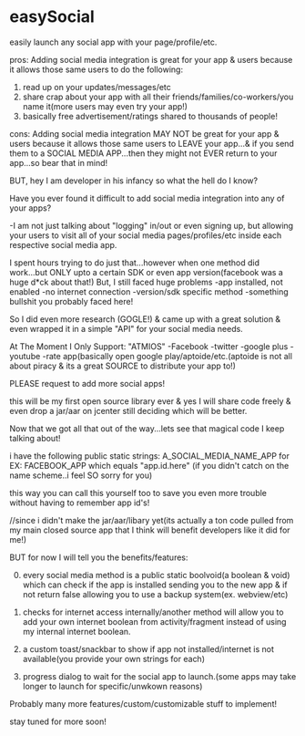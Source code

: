 # easySocial
easily launch any social app with your page/profile/etc.

pros:
Adding social media integration is great for your app & users because it allows those same users to do the following:
1. read up on your updates/messages/etc
2. share crap about your app with all their friends/families/co-workers/you name it(more users may even try your app!)
3. basically free advertisement/ratings shared to thousands of people!

cons:
Adding social media integration MAY NOT be great for your app & users because it allows those same users to LEAVE your app...& if you send them to a SOCIAL MEDIA APP...then they might not EVER return to your app...so bear that in mind!

BUT, hey I am developer in his infancy so what the hell do I know?

Have you ever found it difficult to add social media integration into any of your apps?


-I am not just talking about "logging" in/out or even signing up, but allowing your users to visit all of your social media pages/profiles/etc inside each respective social media app.

I spent hours trying to do just that...however when one method did work...but ONLY upto a certain SDK or even app version(facebook was a huge d*ck about that!)
But, I still faced huge problems
-app installed, not enabled
-no internet connection
-version/sdk specific method
-something bullshit you probably faced here!

So I did even more research (GOGLE!) & came up with a great solution & even wrapped it in a simple "API" for your social media needs.

At The Moment I Only Support: "ATMIOS"
-Facebook
-twitter
-google plus
-youtube
-rate app(basically open google play/aptoide/etc.(aptoide is not all about piracy & its a great SOURCE to distribute your app to!)

PLEASE request to add more social apps!

this will be my first open source library ever & yes I will share code freely & even drop a jar/aar on jcenter still deciding which will be better.

Now that we got all that out of the way...lets see that magical code I keep talking about!

i have the following public static strings:
A_SOCIAL_MEDIA_NAME_APP
for EX:
FACEBOOK_APP which equals "app.id.here"
(if you didn't catch on the name scheme..i feel SO sorry for you)

this way you can call this yourself too to save you even more trouble without having to remember app id's!

//since i didn't make the jar/aar/libary yet(its actually a ton code pulled from my main closed source app that I think will benefit developers like it did for me!)

BUT for now I will tell you the benefits/features:

0. every social media method is a public static boolvoid(a boolean & void) which can check if the app is installed sending you to the new app & if not return false allowing you to use a backup system(ex. webview/etc)

1. checks for internet access internally/another method will allow you to add your own internet boolean from activity/fragment instead of using my internal internet boolean.

2. a custom toast/snackbar to show if app not installed/internet is not available(you provide your own strings for each)

3. progress dialog to wait for the social app to launch.(some apps may take longer to launch for specific/unwkown reasons)

Probably many more features/custom/customizable stuff to implement!

stay tuned for more soon!
